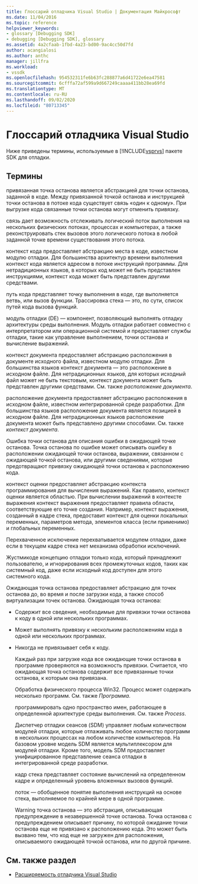 ```yaml
---
title: Глоссарий отладчика Visual Studio | Документация Майкрософт
ms.date: 11/04/2016
ms.topic: reference
helpviewer_keywords:
- glossary [Debugging SDK]
- debugging [Debugging SDK], glossary
ms.assetid: 4a2cfaab-1fbd-4a23-bd00-9ac4cc50d7fd
author: acangialosi
ms.author: anthc
manager: jillfra
ms.workload:
- vssdk
ms.openlocfilehash: 954532311fe6b63fc288877a6d41722e6ea47581
ms.sourcegitcommit: 6cfffa72af599a9d667249caaaa411bb28ea69fd
ms.translationtype: MT
ms.contentlocale: ru-RU
ms.lasthandoff: 09/02/2020
ms.locfileid: "80713345"
---
```

# <a name="visual-studio-debugger-glossary"></a>Глоссарий отладчика Visual Studio
Ниже приведены термины, используемые в [!INCLUDE[vsprvs](../../../code-quality/includes/vsprvs_md.md)] пакете SDK для отладки.

## <a name="terms"></a>Термины
 привязанная точка останова является абстракцией для точки останова, заданной в коде. Между привязанной точкой останова и инструкцией точки останова в потоке кода существует связь «один к одному». При выгрузке кода связанные точки останова могут отменить привязку.

 связь дает возможность отслеживать логический поток выполнения на нескольких физических потоках, процессах и компьютерах, а также реконструировать стек вызовов этого логического потока в любой заданной точке времени существования этого потока.

 контекст кода предоставляет абстракцию места в коде, известном модулю отладки. Для большинства архитектур времени выполнения контекст кода является адресом в потоке инструкций программы. Для нетрадиционных языков, в которых код может не быть представлен инструкциями, контекст кода может быть представлен другими средствами.

 путь кода представляет точку выполнения в коде, где выполняется ветвь, или вызов функции. Трассировка стека — это, по сути, список путей кода вызова функций.

 модуль отладки (DE) — компонент, позволяющий выполнять отладку архитектуры среды выполнения. Модуль отладки работает совместно с интерпретатором или операционной системой и предоставляет службы отладки, такие как управление выполнением, точки останова и вычисление выражений.

 контекст документа предоставляет абстракцию расположения в документе исходного файла, известном модулю отладки. Для большинства языков контекст документа — это расположение в исходном файле. Для нетрадиционных языков, для которых исходный файл может не быть текстовым, контекст документа может быть представлен другими средствами. См. также *расположение документа*.

 расположение документа предоставляет абстракцию расположения в исходном файле, известном интегрированной среде разработки. Для большинства языков расположение документа является позицией в исходном файле. Для нетрадиционных языков расположение документа может быть представлено другими способами. См. также *контекст документа*.

 Ошибка точки останова для описания ошибки в ожидающей точке останова. Точка останова по ошибке может описывать ошибку в расположении ожидающей точки останова, выражении, связанном с ожидающей точкой останова, или другими сведениями, которые предотвращают привязку ожидающей точки останова к расположению кода.

 контекст оценки предоставляет абстракцию контекста программирования для вычисления выражений. Как правило, контекст оценки является областью. При вычислении выражений в контексте выражения контекст выражения предоставляет правила области, соответствующие его точке создания. Например, контекст выражения, созданный в кадре стека, предоставит контекст для оценки локальных переменных, параметров метода, элементов класса (если применимо) и глобальных переменных.

 Перехваченное исключение перехватывается модулем отладки, даже если в текущем кадре стека нет механизма обработки исключений.

 Жустмикоде концепцию отладки только кода, который принадлежит пользователю, и игнорирования всех промежуточных кодов, таких как системный код, даже если исходный код доступен для этого системного кода.

 Ожидающая точка останова предоставляет абстракцию для точек останова до, во время и после загрузки кода, а также способ виртуализации точек останова. Ожидающая точка останова:

- Содержит все сведения, необходимые для привязки точки останова к коду в одной или нескольких программах.

- Может выполнять привязку к нескольким расположениям кода в одной или нескольких программах.

- Никогда не привязывает себя к коду.

  Каждый раз при загрузке кода все ожидающие точки останова в программе проверяются на возможность привязки. Считается, что ожидающая точка останова содержит все привязанные точки останова, к которым она привязана.

  Обработка физического процесса Win32. Процесс может содержать несколько программ. См. также *Программа*.

  программировать одно пространство имен, работающее в определенной архитектуре среды выполнения. См. также *Process*.

  Диспетчер отладки сеансов (SDM) управляет любым количеством модулей отладки, которые отлаживать любое количество программ в нескольких процессах на любом количестве компьютеров. На базовом уровне модель SDM является мультиплексором для модулей отладки. Кроме того, модель SDM предоставляет унифицированное представление сеанса отладки в интегрированной среде разработки.

  кадр стека представляет состояние вычислений на определенном кадре и определенный уровень вложенных вызовов функций.

  поток — обобщенное понятие выполнения инструкций на основе стека, выполняемое по крайней мере в одной программе.

  Warning точка останова — это абстракция, описывающая предупреждение в незавершенной точке останова. Точка останова с предупреждением описывает причину, по которой ожидание точки останова еще не привязано к расположению кода. Это может быть вызвано тем, что код еще не загружен для расположения, описываемого ожидающей точкой останова, или по другой причине.

## <a name="see-also"></a>См. также раздел
- [Расширяемость отладчика Visual Studio](../../../extensibility/debugger/visual-studio-debugger-extensibility.md)
